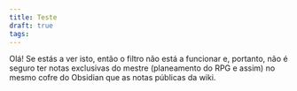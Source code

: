 ```yaml
---
title: Teste
draft: true
tags:
---
```

Olá!
Se estás a ver isto, então o filtro não está a funcionar e, portanto, não é seguro ter notas exclusivas do mestre (planeamento do RPG e assim) no mesmo cofre do Obsidian que as notas públicas da wiki.